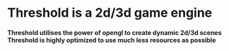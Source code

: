 <h1>Threshold is a 2d/3d game engine
<br>
<h4>
Threshold utilises the power of opengl to create dynamic 2d/3d scenes
<br>
Threshold is highly optimized to use much less resources as possible	
</h4>
</h1>